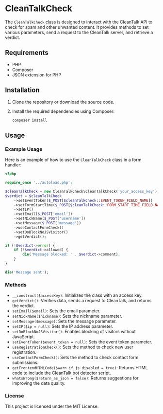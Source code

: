 # CleanTalkCheck

The `CleanTalkCheck` class is designed to interact with the CleanTalk API to check for spam and other unwanted content. It provides methods to set various parameters, send a request to the CleanTalk server, and retrieve a verdict.

## Requirements

- PHP
- Composer
- JSON extension for PHP

## Installation

1. Clone the repository or download the source code.
2. Install the required dependencies using Composer:

    ```sh
    composer install
    ```

## Usage

### Example Usage

Here is an example of how to use the `CleanTalkCheck` class in a form handler:

```php
<?php

require_once '../autoload.php';

$cleanTalkCheck = new CleanTalkCheck\CleanTalkCheck('your_access_key');
$verdict = $cleanTalkCheck
    ->setEventToken($_POST[$cleanTalkCheck::EVENT_TOKEN_FIELD_NAME])
    ->setFormStartTime($_POST[$cleanTalkCheck::FORM_START_TIME_FIELD_NAME])
    ->setIP()
    ->setEmail($_POST['email'])
    ->setNickName($_POST['username'])
    ->setMessage($_POST['message'])
    ->useContactFormCheck()
    ->setDoBlockNoJSVisitor()
    ->getVerdict();

if (!$verdict->error) {
    if (!$verdict->allowed) {
        die('Message blocked: ' . $verdict->comment);
    }
}

die('Message sent');
```

### Methods
* `__construct($accessKey)`: Initializes the class with an access key.
* `getVerdict()`: Verifies data, sends a request to CleanTalk, and returns the verdict.
* `setEmail($email)`: Sets the email parameter.
* `setNickName($nickname)`: Sets the nickname parameter.
* `setMessage($message)`: Sets the message parameter.
* `setIP($ip = null)`: Sets the IP address parameter.
* `setDoBlockNoJSVisitor()`: Enables blocking of visitors without JavaScript.
* `setEventToken($event_token = null)`: Sets the event token parameter.
* `useRegistrationCheck()`: Sets the method to check new user registration.
* `useContactFormCheck()`: Sets the method to check contact form submissions.
* `getFrontendHTMLCode($warn_if_js_disabled = true)`: Returns HTML code to include the CleanTalk bot detector script.
* `whatsWrong($return_as_json = false)`: Returns suggestions for improving the data quality.

### License
This project is licensed under the MIT License.
